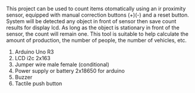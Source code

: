 This project can be used to count items otomatically using an ir proximity sensor, equipped with manual correction buttons (+)(-) and a reset button. System will be detected any object in front of sensor then save count results for display lcd. As long as the object is stationary in front of the sensor, the count will remain one. This tool is suitable to help calculate the amount of production, the number of people, the number of vehicles, etc.


1. Arduino Uno R3
2. LCD i2c 2x163
3. Jumper wire male female (conditional)
4. Power supply or battery 2x18650 for arduino
5. Buzzer
6. Tactile push button
